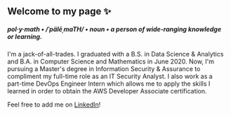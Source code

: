 ## Welcome to my page ✨

##### pol·y·math • /ˈpälēˌmaTH/ • noun • a person of wide-ranging knowledge or learning.

I'm a jack-of-all-trades. I graduated with a B.S. in Data Science & Analytics and B.A. in Computer Science and Mathematics in June 2020. Now, I'm pursuing a Master's degree in Information Security & Assurance to compliment my full-time role as an IT Security Analyst. I also work as a part-time DevOps Engineer Intern which allows me to apply the skills I learned in order to obtain the AWS Developer Associate certification.

Feel free to add me on [LinkedIn](https://www.linkedin.com/in/amaquiling/)!

<!--
**alymaquiling/alymaquiling** is a ✨ _special_ ✨ repository because its `README.md` (this file) appears on your GitHub profile.

Here are some ideas to get you started:

- 🔭 I’m currently working on ...
- 🌱 I’m currently learning ...
- 👯 I’m looking to collaborate on ...
- 🤔 I’m looking for help with ...
- 💬 Ask me about ...
- 📫 How to reach me: ...
- 😄 Pronouns: ...
- ⚡ Fun fact: ...
-->
